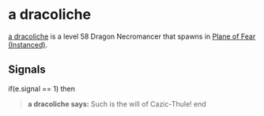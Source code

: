 # a dracoliche



[a dracoliche](/npc/72090) is a level 58 Dragon Necromancer that spawns in [Plane of Fear (Instanced)](/zone/1072).



## Signals

if(e.signal == 1) then


>**a dracoliche says:** Such is the will of Cazic-Thule!
end
